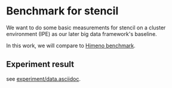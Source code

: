 # Benchmark for stencil

We want to do some basic measurements for stencil on a cluster environment
(IPE) as our later big data framework's baseline.

In this work, we will compare to [Himeno
benchmark](http://accc.riken.jp/en/supercom/documents/himenobmt/).

## Experiment result

see [experiment/data.asciidoc](experiment/data.asciidoc).

